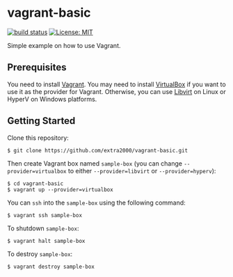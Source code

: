 # vagrant-basic

[![build status](https://travis-ci.com/extra2000/vagrant-basic.svg?branch=master)](https://travis-ci.com/github/extra2000/vagrant-basic/builds) [![License: MIT](https://img.shields.io/badge/License-MIT-yellow.svg)](https://opensource.org/licenses/MIT)

Simple example on how to use Vagrant.


## Prerequisites

You need to install [Vagrant](https://www.vagrantup.com/downloads). You may need to install [VirtualBox](https://www.virtualbox.org/wiki/Downloads) if you want to use it as the provider for Vagrant. Otherwise, you can use [Libvirt](https://libvirt.org/downloads.html) on Linux or HyperV on Windows platforms.


## Getting Started

Clone this repository:
```
$ git clone https://github.com/extra2000/vagrant-basic.git
```

Then create Vagrant box named `sample-box` (you can change `--provider=virtualbox` to either `--provider=libvirt` or `--provider=hyperv`):
```
$ cd vagrant-basic
$ vagrant up --provider=virtualbox
```

You can `ssh` into the `sample-box` using the following command:
```
$ vagrant ssh sample-box
```

To shutdown `sample-box`:
```
$ vagrant halt sample-box
```

To destroy `sample-box`:
```
$ vagrant destroy sample-box
```
